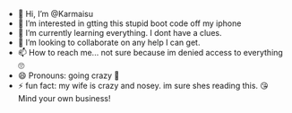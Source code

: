 - 👋 Hi, I’m @Karmaisu
- 👀 I’m interested in gtting this stupid boot code off my iphone
- 🌱 I’m currently learning everything. I dont have a clues.
- 💞️ I’m looking to collaborate on any help I can get.
- 📫 How to reach me... not sure because im denied access to everything 🙄
- 😄 Pronouns: going crazy 🤯
- ⚡ fun fact: my wife is crazy and nosey. im sure shes reading this. 😘 Mind your own business!

<!---
Karmaisu/Karmaisu is a ✨ special ✨ repository because its `README.md` (this file) appears on your GitHub profile.
You can click the Preview link to take a look at your changes.
--->
